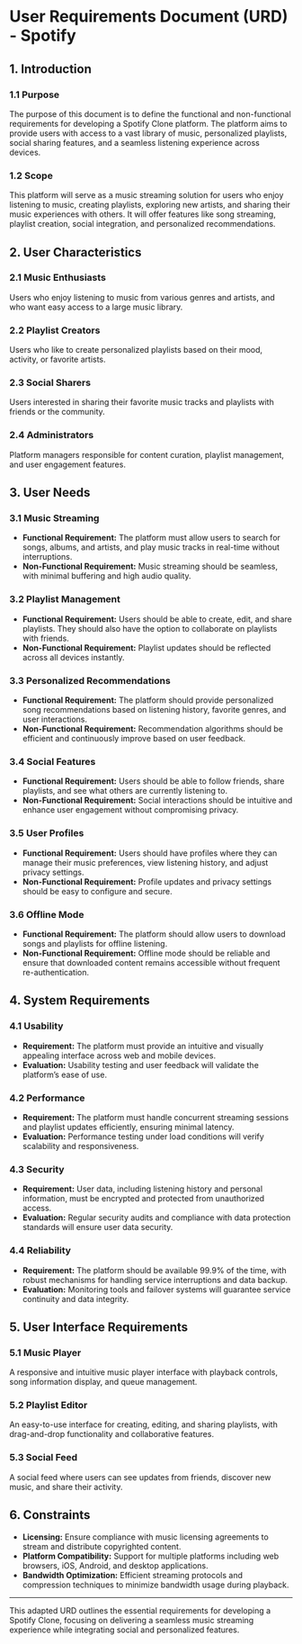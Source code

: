 # User Requirements Document (URD) - Spotify

## 1. Introduction

### 1.1 Purpose
The purpose of this document is to define the functional and non-functional requirements for developing a Spotify Clone platform. The platform aims to provide users with access to a vast library of music, personalized playlists, social sharing features, and a seamless listening experience across devices.

### 1.2 Scope
This platform will serve as a music streaming solution for users who enjoy listening to music, creating playlists, exploring new artists, and sharing their music experiences with others. It will offer features like song streaming, playlist creation, social integration, and personalized recommendations.

## 2. User Characteristics

### 2.1 Music Enthusiasts
Users who enjoy listening to music from various genres and artists, and who want easy access to a large music library.

### 2.2 Playlist Creators
Users who like to create personalized playlists based on their mood, activity, or favorite artists.

### 2.3 Social Sharers
Users interested in sharing their favorite music tracks and playlists with friends or the community.

### 2.4 Administrators
Platform managers responsible for content curation, playlist management, and user engagement features.

## 3. User Needs

### 3.1 Music Streaming

- **Functional Requirement:** The platform must allow users to search for songs, albums, and artists, and play music tracks in real-time without interruptions.
- **Non-Functional Requirement:** Music streaming should be seamless, with minimal buffering and high audio quality.

### 3.2 Playlist Management

- **Functional Requirement:** Users should be able to create, edit, and share playlists. They should also have the option to collaborate on playlists with friends.
- **Non-Functional Requirement:** Playlist updates should be reflected across all devices instantly.

### 3.3 Personalized Recommendations

- **Functional Requirement:** The platform should provide personalized song recommendations based on listening history, favorite genres, and user interactions.
- **Non-Functional Requirement:** Recommendation algorithms should be efficient and continuously improve based on user feedback.

### 3.4 Social Features

- **Functional Requirement:** Users should be able to follow friends, share playlists, and see what others are currently listening to.
- **Non-Functional Requirement:** Social interactions should be intuitive and enhance user engagement without compromising privacy.

### 3.5 User Profiles

- **Functional Requirement:** Users should have profiles where they can manage their music preferences, view listening history, and adjust privacy settings.
- **Non-Functional Requirement:** Profile updates and privacy settings should be easy to configure and secure.

### 3.6 Offline Mode

- **Functional Requirement:** The platform should allow users to download songs and playlists for offline listening.
- **Non-Functional Requirement:** Offline mode should be reliable and ensure that downloaded content remains accessible without frequent re-authentication.


## 4. System Requirements

### 4.1 Usability

- **Requirement:** The platform must provide an intuitive and visually appealing interface across web and mobile devices.
- **Evaluation:** Usability testing and user feedback will validate the platform’s ease of use.

### 4.2 Performance

- **Requirement:** The platform must handle concurrent streaming sessions and playlist updates efficiently, ensuring minimal latency.
- **Evaluation:** Performance testing under load conditions will verify scalability and responsiveness.

### 4.3 Security

- **Requirement:** User data, including listening history and personal information, must be encrypted and protected from unauthorized access.
- **Evaluation:** Regular security audits and compliance with data protection standards will ensure user data security.

### 4.4 Reliability

- **Requirement:** The platform should be available 99.9% of the time, with robust mechanisms for handling service interruptions and data backup.
- **Evaluation:** Monitoring tools and failover systems will guarantee service continuity and data integrity.

## 5. User Interface Requirements

### 5.1 Music Player
A responsive and intuitive music player interface with playback controls, song information display, and queue management.

### 5.2 Playlist Editor
An easy-to-use interface for creating, editing, and sharing playlists, with drag-and-drop functionality and collaborative features.

### 5.3 Social Feed
A social feed where users can see updates from friends, discover new music, and share their activity.

## 6. Constraints

- **Licensing:** Ensure compliance with music licensing agreements to stream and distribute copyrighted content.
- **Platform Compatibility:** Support for multiple platforms including web browsers, iOS, Android, and desktop applications.
- **Bandwidth Optimization:** Efficient streaming protocols and compression techniques to minimize bandwidth usage during playback.

---

This adapted URD outlines the essential requirements for developing a Spotify Clone, focusing on delivering a seamless music streaming experience while integrating social and personalized features.
